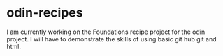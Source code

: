 # odin-recipes

I am currently working on the Foundations recipe project for the odin
project. I will have to demonstrate the skills of using basic git hub
git and html. 